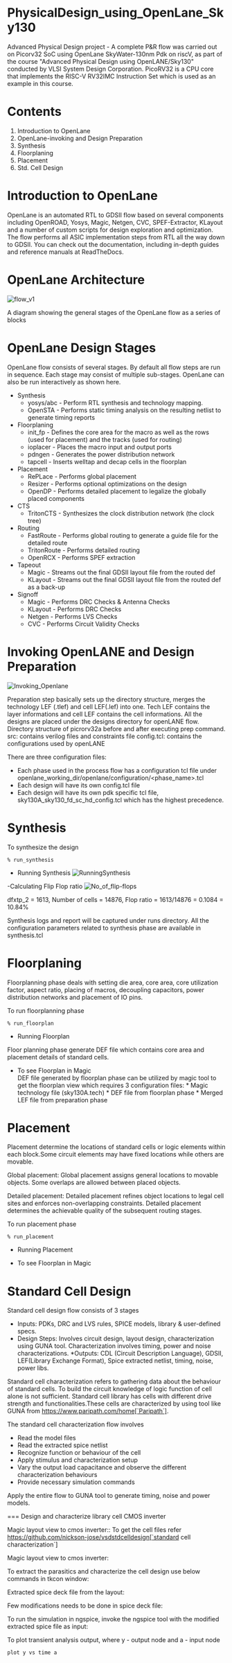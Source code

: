 # PhysicalDesign_using_OpenLane_Sky130
Advanced Physical Design project - A complete P&R flow was carried out on Picorv32 SoC using OpenLane SkyWater-130nm Pdk on riscV, as part of the course "Advanced Physical Design using OpenLANE/Sky130" conducted by VLSI System Design Corporation. PicoRV32 is a CPU core that implements the RISC-V RV32IMC Instruction Set which is used as an example in this course.

# Contents
1. Introduction to OpenLane
2. OpenLane-invoking and Design Preparation
3. Synthesis
4. Floorplaning
5. Placement
6. Std. Cell Design


# Introduction to OpenLane
OpenLane is an automated RTL to GDSII flow based on several components including OpenROAD, Yosys, Magic, Netgen, CVC, SPEF-Extractor, KLayout and a number of custom scripts for design exploration and optimization. The flow performs all ASIC implementation steps from RTL all the way down to GDSII. 
You can check out the documentation, including in-depth guides and reference manuals at ReadTheDocs.

# OpenLane Architecture
![flow_v1](https://github.com/laksh-ms/PhysicalDesign_using_OpenLane_Sky130/assets/109785515/33d0363c-80df-4450-a0e1-eaa5c4fd88c8)

A diagram showing the general stages of the OpenLane flow as a series of blocks

# OpenLane Design Stages
OpenLane flow consists of several stages. By default all flow steps are run in sequence. Each stage may consist of multiple sub-stages. OpenLane can also be run interactively as shown here.
  - Synthesis
      * yosys/abc - Perform RTL synthesis and technology mapping.
      * OpenSTA - Performs static timing analysis on the resulting netlist to generate timing reports
  - Floorplaning
      * init_fp - Defines the core area for the macro as well as the rows (used for placement) and the tracks (used for routing)
      * ioplacer - Places the macro input and output ports
      * pdngen - Generates the power distribution network
      * tapcell - Inserts welltap and decap cells in the floorplan
  - Placement
      * RePLace - Performs global placement
      * Resizer - Performs optional optimizations on the design
      * OpenDP - Performs detailed placement to legalize the globally placed components
  - CTS
      * TritonCTS - Synthesizes the clock distribution network (the clock tree)
  - Routing
      * FastRoute - Performs global routing to generate a guide file for the detailed route
      * TritonRoute - Performs detailed routing
      * OpenRCX - Performs SPEF extraction
  - Tapeout
      * Magic - Streams out the final GDSII layout file from the routed def
      * KLayout - Streams out the final GDSII layout file from the routed def as a back-up
  - Signoff
      * Magic - Performs DRC Checks & Antenna Checks
      * KLayout - Performs DRC Checks
      * Netgen - Performs LVS Checks
      * CVC - Performs Circuit Validity Checks

# Invoking OpenLANE and Design Preparation

  ![Invoking_Openlane](https://github.com/laksh-ms/PhysicalDesign_using_OpenLane_Sky130/assets/109785515/643b2588-3d0e-4d05-bc12-1dcef19ea74c)

Preparation step basically sets up the directory structure, merges the technology LEF (.tlef) and cell LEF(.lef) into one. Tech LEF contains the layer informations and cell LEF contains the cell informations. All the designs are placed under the designs directory for openLANE flow. 
Directory structure of picrorv32a before and after executing prep command.
src: contains verilog files and constraints file 
config.tcl: contains the configurations used by openLANE

There are three configuration files:

* Each phase used in the process flow has a configuration tcl file under openlane_working_dir/openlane/configuration/<phase_name>.tcl
* Each design will have its own config.tcl file
* Each design will have its own pdk specific tcl file, sky130A_sky130_fd_sc_hd_config.tcl which has the highest precedence.

# Synthesis
To synthesize the design
```
% run_synthesis
```
  - Running Synthesis
  ![RunningSynthesis](https://github.com/laksh-ms/PhysicalDesign_using_OpenLane_Sky130/assets/109785515/2d66c092-2e9a-40a5-97e1-7047fc8a2ae0)

  -Calculating Flip Flop ratio
  ![No_of_flip-flops](https://github.com/laksh-ms/PhysicalDesign_using_OpenLane_Sky130/assets/109785515/7d8633c4-076d-4a9b-8b0f-ad1912e25056)

dfxtp_2 = 1613,
Number of cells = 14876,
Flop ratio = 1613/14876 = 0.1084 = 10.84%

Synthesis logs and report will be captured under runs directory.
All the configuration parameters related to synthesis phase are available in synthesis.tcl

# Floorplaning

Floorplanning phase deals with setting die area, core area, core utilization factor, aspect ratio, placing of macros, decoupling capacitors, power distribution networks and placement of IO pins.

To run floorplanning phase
```
% run_floorplan
```
  - Running Floorplan
    

Floor planning phase generate DEF file which contains core area and placement details of standard cells.

   - To see Floorplan in Magic   
   DEF file generated by floorplan phase can be utilized by magic tool to get the floorplan view which requires 3 configuration files:
    * Magic technology file (sky130A.tech)
    * DEF file from floorplan phase
    * Merged LEF file from preparation phase


# Placement

Placement determine the locations of standard cells or logic elements within each block.Some circuit elements may have fixed locations while others are movable.

Global placement:
Global placement assigns general locations to movable objects. Some overlaps are allowed between placed objects.

Detailed placement:
Detailed placement refines object locations to legal cell sites and enforces non-overlapping constraints.
Detailed placement determines the achievable quality of the subsequent routing stages.

To run placement phase
```
% run_placement
```
  - Running Placement


  - To see Floorplan in Magic   
    

# Standard Cell Design

Standard cell design flow consists of 3 stages
* Inputs: PDKs, DRC and LVS rules, SPICE models, library & user-defined specs.
* Design Steps:  Involves circuit design, layout design, characterization using GUNA tool. Characterization involves timing, power and noise characterizations.
*Outputs:  CDL (Circuit Description Language), GDSII, LEF(Library Exchange Format), Spice extracted netlist, timing, noise, power libs.


Standard cell characterization refers to gathering data about the behaviour of standard cells. To build the circuit knowledge of logic function of cell alone is not sufficient.
Standard cell library has cells with different drive strength and functionalities.These cells are characterized by using tool like GUNA from https://www.paripath.com/home[`Paripath`].

The standard cell characterization flow involves

* Read the model files
* Read the extracted spice netlist
* Recognize function or behaviour of the cell
* Apply stimulus and characterization setup
* Vary the output load capacitance and observe the different characterization behaviours
* Provide necessary simulation commands

Apply the entire flow to GUNA tool to generate timing, noise and power models.

=== Design and characterize library cell CMOS inverter

Magic layout view to cmos inverter::
To get the cell files refer https://github.com/nickson-jose/vsdstdcelldesign[`standard cell characterization`]

Magic layout view to cmos inverter:



To extract the parasitics and characterize the cell design use below commands in tkcon window:


Extracted spice deck file from the layout:



Few modifications needs to be done in spice deck file:


To run the simulation in ngspice, invoke the ngspice tool with the modified extracted spice file as input:



To plot transient analysis output, where y - output node and a - input node
```
plot y vs time a
```








